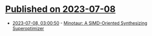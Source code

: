 # [Published on 2023-07-08](index.md)

* [2023-07-08, 03:00:50](https://lobste.rs/s/tygylr/minotaur_simd_oriented_synthesizing) - [Minotaur: A SIMD-Oriented Synthesizing Superoptimizer](https://arxiv.org/abs/2306.00229)

